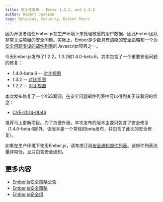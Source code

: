 ```yaml
---
title: 安全性发布 - Ember 1.2.2, and 1.3.2
author: Robert Jackson
tags: Releases, Security, Recent Posts
---
```


因为开发者信任Ember.js在生产环境下来处理敏感的用户数据，因此Ember团队非常关注项目的安全问题。实际上，Ember是少数具有[清晰的安全策略](http://emberjs.com/security/)和一个[为安全问题专设的邮件列表](https://groups.google.com/forum/#!forum/ember-security)的Javascript项目之一。

今天Ember.js发布了1.2.2，1.3.2和1.4.0-beta.6，其中包含了一个重要安全问题的修复：

* 1.4.0-beta.6 -- [对比视图](https://github.com/emberjs/ember.js/compare/v1.4.0-beta.5...v1.4.0-beta.6)
* 1.3.2 -- [对比视图](https://github.com/emberjs/ember.js/compare/v1.3.1...v1.3.2)
* 1.2.2 -- [对比视图](https://github.com/emberjs/ember.js/compare/v1.2.1...v1.2.2)

本次发布修复了一个XSS漏洞，在安全问题邮件列表中可以得到关于该漏洞的信息：

* [CVE-2014-0046](https://groups.google.com/forum/#!topic/ember-security/1h6FRgr8lXQ)

推荐马上更新项目。为了方便升级，本次发布的版本主要只包含了安全修复（1.4.0-beta.6除外，该版本是一个常规的beta发布，并包含了此次的安全修复）。

如果在生产环境下使用Ember.js，请考虑订阅[安全通知邮件列表](https://groups.google.com/forum/#!forum/ember-security)。该邮件列表流量非常低，且只包含安全通知。

## 更多内容

* [Ember.js安全策略公告](http://emberjs.com/blog/2013/04/05/announcing-the-ember-security-policy.html)
* [Ember.js安全策略](http://emberjs.com/security/)
* [Ember.js安全组](https://groups.google.com/forum/#!forum/ember-security)

